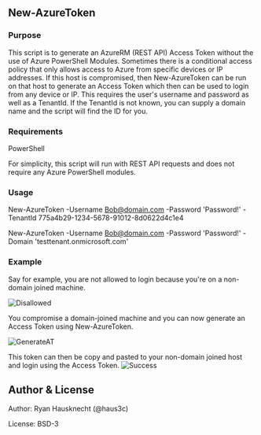 ## New-AzureToken

### Purpose

This script is to generate an AzureRM (REST API) Access Token without the use of Azure PowerShell Modules. Sometimes there is a conditional access policy that only allows access to Azure from specific devices or IP addresses. If this host is compromised, then New-AzureToken can be run on that host to generate an Access Token which then can be used to login from any device or IP. This requires the user's username and password as well as a TenantId. If the TenantId is not known, you can supply a domain name and the script will find the ID for you.

### Requirements

PowerShell

For simplicity, this script will run with REST API requests and does not require any Azure PowerShell modules.

### Usage

New-AzureToken -Username Bob@domain.com -Password 'Password!' -TenantId 775a4b29-1234-5678-91012-8d0622d4c1e4

New-AzureToken -Username Bob@domain.com -Password 'Password!' -Domain 'testtenant.onmicrosoft.com'

### Example

Say for example, you are not allowed to login because you're on a non-domain joined machine.

![Disallowed](https://i.imgur.com/ajMKgbH.png)

You compromise a domain-joined machine and you can now generate an Access Token using New-AzureToken.

![GenerateAT](https://i.imgur.com/YNvPIsT.png)

This token can then be copy and pasted to your non-domain joined host and login using the Access Token.
![Success](https://i.imgur.com/e5WBcbe.png)

## Author & License

Author: Ryan Hausknecht (@haus3c)

License: BSD-3
